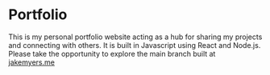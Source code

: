 # Portfolio

This is my personal portfolio website acting as a hub for sharing my projects and connecting with others. It is built in Javascript using React and Node.js. Please take the opportunity to explore the main branch built at [jakemyers.me](https://jakemyers.me "portfolio")
